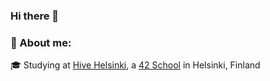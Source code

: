 ### Hi there 👋

### :man: About me:
  :mortar_board: Studying at [Hive Helsinki](https://www.hive.fi/en/), a [42 School](https://42.fr/en/homepage/) in Helsinki, Finland 

<!--
**ProIndy/ProIndy** is a ✨ _special_ ✨ repository because its `README.md` (this file) appears on your GitHub profile.

Here are some ideas to get you started:

- 🔭 I’m currently working on ...
- 🌱 I’m currently learning ...
- 👯 I’m looking to collaborate on ...
- 🤔 I’m looking for help with ...
- 💬 Ask me about ...
- 📫 How to reach me: ...
- 😄 Pronouns: ...
- ⚡ Fun fact: ...
- 👋 Hi, I’m @ProIndy
- 👀 I’m interested in ...
- 🌱 I’m currently learning ...
- 💞️ I’m looking to collaborate on ...
- 📫 How to reach me ...
👨‍💻


ProIndy/ProIndy is a ✨ special ✨ repository because its `README.md` (this file) appears on your GitHub profile.
You can click the Preview link to take a look at your changes.

-->
